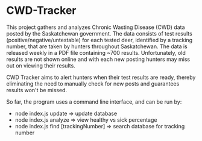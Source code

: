 # CWD-Tracker
This project gathers and analyzes Chronic Wasting Disease (CWD) data posted by the Saskatchewan government. The data consists of test results (positive/negative/untestable) for each tested deer, identified by a tracking number, that are taken by hunters throughout Saskatchewan. The data is released weekly in a PDF file containing ~700 results. Unfortunately, old results are not shown online and with each new posting hunters may miss out on viewing their results.

CWD Tracker aims to alert hunters when their test results are ready, thereby eliminating the need to manually check for new posts and guarantees results won't be missed. 

So far, the program uses a command line interface, and can be run by:
  - node index.js update                        => update database
  - node index.js analyze                       => view healthy vs sick percentage
  - node index.js find [trackingNumber]         => search database for tracking number
